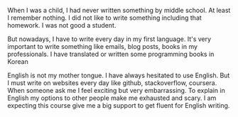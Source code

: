 When I was a child, I had never written something by middle school. At least I remember nothing. I did not like to write something including that homework. I was not good a student.

But nowadays, I have to write every day in my first language. It's very important to write something like emails, blog posts, books in my professionals. I have translated or written some programming books in Korean

English is not my mother tongue. I have always hesitated to use English. But I must write on websites every day like github, stackoverflow, coursera. When someone ask me I feel exciting but very embarrassing. To explain in English my options to other people make me exhausted and scary. I am expecting this course give me a big support to get fluent for English writing.
